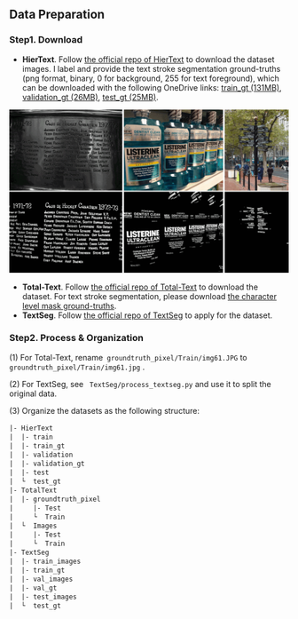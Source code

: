 ## Data Preparation

### Step1. Download

- **HierText**. Follow [the official repo of HierText](https://github.com/google-research-datasets/hiertext) to download  the dataset images. I label and provide the text stroke segmentation ground-truths (png format, binary, 0 for background, 255 for text foreground), which can be downloaded with the following OneDrive links: [train_gt (131MB)](https://1drv.ms/u/s!AimBgYV7JjTlgcorK9fmoBp7QImvww?e=zRiNKL), [validation_gt (26MB)](https://1drv.ms/u/s!AimBgYV7JjTlgcooQOfgKDidqWvrAw?e=7NCHiC), [test_gt (25MB)](https://1drv.ms/u/s!AimBgYV7JjTlgcopZbsovlW6JVjomA?e=qw8Dht).

![example](HierText/example.gif)

- **Total-Text**. Follow [the official repo of Total-Text](https://github.com/cs-chan/Total-Text-Dataset) to download the dataset. For text stroke segmentation, please download [the character level mask ground-truths](https://github.com/cs-chan/Total-Text-Dataset/tree/master/Groundtruth/Pixel/Character%20Level%20Mask).
- **TextSeg**. Follow [the official repo of TextSeg](https://github.com/SHI-Labs/Rethinking-Text-Segmentation) to apply for the dataset.

### Step2. Process & Organization

(1) For Total-Text, rename` groundtruth_pixel/Train/img61.JPG` to ` groundtruth_pixel/Train/img61.jpg` .

(2) For TextSeg, see ` TextSeg/process_textseg.py` and use it to split the original data.

(3) Organize the datasets as the following structure:

```
|- HierText
|  |- train
|  |- train_gt
|  |- validation
|  |- validation_gt
|  |- test
|  └  test_gt
|- TotalText
|  |- groundtruth_pixel
|     |- Test
|     └  Train
|  └  Images
|     |- Test
|     └  Train
|- TextSeg
|  |- train_images
|  |- train_gt
|  |- val_images
|  |- val_gt
|  |- test_images
|  └  test_gt
```
